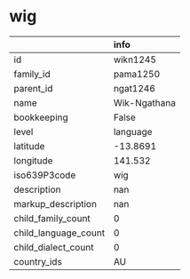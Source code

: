 # wig
|                      | info         |
|:---------------------|:-------------|
| id                   | wikn1245     |
| family_id            | pama1250     |
| parent_id            | ngat1246     |
| name                 | Wik-Ngathana |
| bookkeeping          | False        |
| level                | language     |
| latitude             | -13.8691     |
| longitude            | 141.532      |
| iso639P3code         | wig          |
| description          | nan          |
| markup_description   | nan          |
| child_family_count   | 0            |
| child_language_count | 0            |
| child_dialect_count  | 0            |
| country_ids          | AU           |